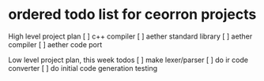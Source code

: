 # ordered todo list for ceorron projects

High level project plan
 [ ] c++ compiler
 [ ] aether standard library
 [ ] aether compiler
 [ ] aether code port

Low level project plan, this week todos
 [ ] make lexer/parser
 [ ] do ir code converter
 [ ] do initial code generation testing
